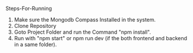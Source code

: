Steps-For-Running

1. Make sure the Mongodb Compass Installed in the system.
2. Clone Repository
3. Goto Project Folder and run the Command "npm install".
4. Run with "npm start" or npm run dev (if the both frontend and backend in a same folder).
